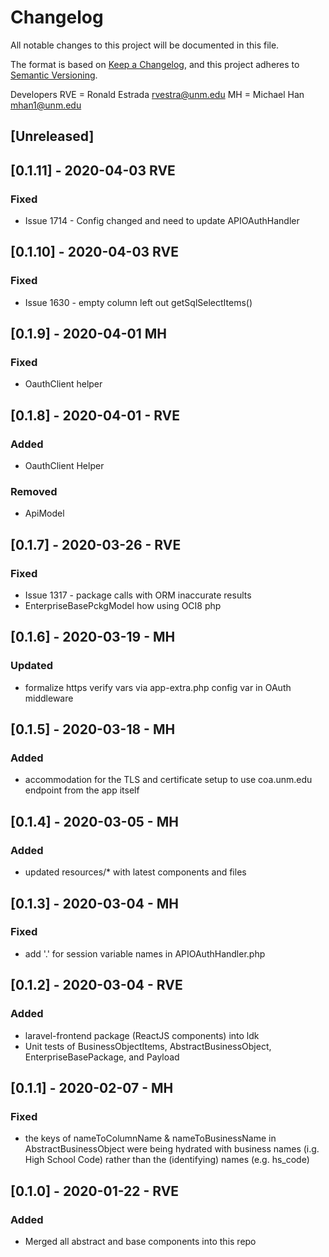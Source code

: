 # Changelog
All notable changes to this project will be documented in this file.

The format is based on [Keep a Changelog](https://keepachangelog.com/en/1.0.0/),
and this project adheres to [Semantic Versioning](https://semver.org/spec/v2.0.0.html).

Developers
RVE = Ronald Estrada <rvestra@unm.edu>
MH = Michael Han <mhan1@unm.edu>

## [Unreleased]

## [0.1.11] - 2020-04-03 RVE
### Fixed
- Issue 1714 - Config changed and need to update APIOAuthHandler

## [0.1.10] - 2020-04-03 RVE
### Fixed
- Issue 1630 - empty column left out getSqlSelectItems()


## [0.1.9] - 2020-04-01 MH
### Fixed
- OauthClient helper

## [0.1.8] - 2020-04-01 - RVE
### Added
- OauthClient Helper
### Removed
- ApiModel


## [0.1.7] - 2020-03-26 - RVE
### Fixed
- Issue 1317 - package calls with ORM inaccurate results
- EnterpriseBasePckgModel how using OCI8 php

## [0.1.6] - 2020-03-19 - MH
### Updated
- formalize https verify vars via app-extra.php config var in OAuth middleware

## [0.1.5] - 2020-03-18 - MH
### Added
- accommodation for the TLS and certificate setup to use coa.unm.edu endpoint from the app itself

## [0.1.4] - 2020-03-05 - MH
### Added
- updated resources/* with latest components and files

## [0.1.3] - 2020-03-04 - MH
### Fixed
- add '.' for session variable names in APIOAuthHandler.php

## [0.1.2] - 2020-03-04 - RVE
### Added
- laravel-frontend package (ReactJS components) into ldk
- Unit tests of BusinessObjectItems, AbstractBusinessObject, EnterpriseBasePackage, and Payload

## [0.1.1] - 2020-02-07 - MH
### Fixed
- the keys of nameToColumnName & nameToBusinessName in AbstractBusinessObject were being hydrated with business names (i.g. High School Code) rather than the (identifying) names (e.g. hs_code)

## [0.1.0] - 2020-01-22 - RVE
### Added
- Merged all abstract and base components into this repo
